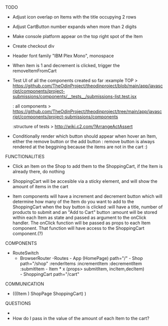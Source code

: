 TODO
<!-- - Functionality to add items to the cart -->
<!-- :if item already in cart, early return  -->
<!-- :show it in the cart button -->
<!-- :prepare ShoppingCart to show the items added -->
<!-- :only show inc/dec buttons if the item is already in the cart array -->
<!-- :item will be found within the array by its name -->
<!-- :item is not being returned by find() method? -->
<!-- :increase/decrease > object in the cartItems will have a new property called amount which will be changed whenever the inc/dec buttons are pressed
    :how to modify cartItems object     -->
<!-- - Remove button appear instead of Add button when item is added -->

- Adjust icon overlap on Items with the title occupying 2 rows
- Adjust CartButton number expands when more than 2 digits
- Make console platform appear on the top right spot of the Item
- Create checkout div
- Header font family "IBM Plex Mono", monospace

- When item is 1 and decrement is clicked, trigger the removeItemFromCart

- Test UI of all the components created so far
  :example TOP > https://github.com/TheOdinProject/theodinproject/blob/main/app/javascript/components/project-submissions/components/__tests__/submissions-list.test.jsx
  
  : all components > https://github.com/TheOdinProject/theodinproject/tree/main/app/javascript/components/project-submissions/components

  :structure of tests > http://wiki.c2.com/?ArrangeActAssert
- Conditionally render which button should appear when hover an Item, either the remove button or the add button
    : remove button is always rendered at the beggining because the items are not in the cart :)

FUNCTIONALITIES
<!-- - A HomePage where you can click the "Shop" button to get into the Shop -->

- Click an Item on the Shop to add them to the ShoppingCart, if the Item is already there, do nothing

<!-- - Both HomePage and Shop will be accessible from the Header component (use nav)  -->

- ShoppingCart will be accesible via a sticky element, and will show the amount of items in the cart

- Item components will have a increment and decrement button which will determine how many of the Item do you want to add to the ShoppingCart when the buy button is clicked
    :will have a title, number of products to submit and an "Add to Cart" button
    :amount will be stored within each Item as state and passed as argument to the onClick handler. The onClick function will be passed as props to each Item component. That function will have access to the ShoppingCart component.(?)


COMPONENTS
- RouteSwitch
    - BrowserRouter
        -Routes
            - App (HomePage) path="/"
            - Shop            path="/shop"
                :renderItems
                :incrementItem
                :decrementItem
                :submitItem
                - Item * x (props> submitItem, incItem,decItem)    
            - ShoppingCart    path="/cart"
                

COMMUNICATION

- (((Item ) ShopPage ShoppingCart) ) 

QUESTIONS
<!-- - How do I pass each item to the cart? -->
<!-- :function will be declared in Shop -->
- 
- How do I pass in the value of the amount of each Item to the cart?
